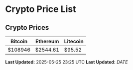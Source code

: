 # Crypto Price List

## Crypto Prices
| Bitcoin | Ethereum | Litecoin |
| ------- | -------- | -------- |
| $108946 | $2544.61 | $95.52 |
**Last Updated:** 2025-05-25 23:25 UTC
**Last Updated:** $DATE$
